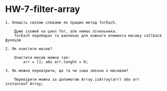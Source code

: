 # HW-7-filter-array


    1. Опишіть своїми словами як працює метод forEach.

        Дуже схожий на цикл for, але немає лічильника.
        forEach перебирає та викликає для кожного елемента масиву callback функцію

    2. Як очистити масив?

        Очистити масив можна так:
            arr = []; або arr.lenght = 0;       

    3. Як можна перевірити, що та чи інша змінна є масивом?

        Перевірити можна за допомогою Array.isArray(arr) або arr instanceof Array;
